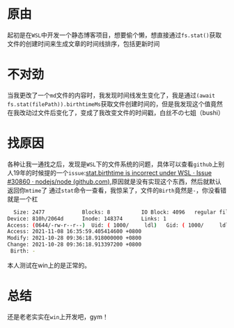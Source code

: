 # 原由
起初是在`WSL`中开发一个静态博客项目，想要偷个懒，想直接通过`fs.stat()`获取文件的创建时间来生成文章的时间线排序，包括更新时间

# 不对劲
当我更改了一个`md`文件的内容时，我发现时间线发生变化了，我是通过`(await fs.stat(filePath)).birthtimeMs`获取文件创建时间的，但是我发现这个值竟然在我改动过文件后变化了，变成了我改变文件的时间戳，白丝不の七姐（bushi）

# 找原因
各种让我一通找之后，发现是`WSL`下的文件系统的问题，具体可以查看`github`上别人19年的时候提的一个`issue`:[stat.birthtime is incorrect under WSL · Issue #30860 · nodejs/node (github.com)](https://github.com/nodejs/node/issues/30860),原因就是没有实现这个东西，然后就默认返回你`mtime`了
通过`stat`命令一查看，我惊呆了，文件的`Birth`竟然是`-`，你没看错就是一个杠
```bash
  Size: 2477            Blocks: 8          IO Block: 4096   regular file
Device: 810h/2064d      Inode: 148374      Links: 1
Access: (0644/-rw-r--r--)  Uid: ( 1000/     ldl)   Gid: ( 1000/     ldl)
Access: 2021-11-08 16:35:59.405414600 +0800
Modify: 2021-10-28 09:36:18.918000000 +0800
Change: 2021-10-28 09:36:18.913397200 +0800
 Birth: -
```
本人测试在win上的是正常的。

# 总结
还是老老实实在`win`上开发吧，gym！